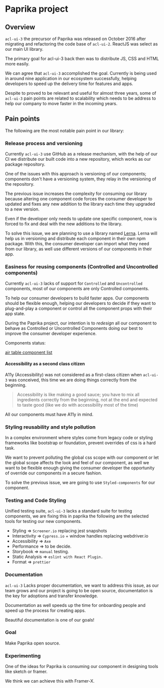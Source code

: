 # Paprika project

## Overview

`acl-ui-3` the precursor of Paprika was released on October 2016 after migrating and refactoring the code base of `acl-ui-2`. ReactJS was select as our main UI library.

The primary goal for acl-ui-3 back then was to distribute JS, CSS and HTML more easily.

We can agree that `acl-ui-3` accomplished the goal. Currently is being used in around nine application in our ecosystem successfully, helping developers to speed up the delivery time for features and apps.

Despite to proved to be relevant and useful for almost three years, some of `acl-ui-3` pain points are related to scalability which needs to be address to help our company to move faster in the incoming years.

## Pain points

The following are the most notable pain point in our library:

### Release process and versioning

Currently `acl-ui-3` use GitHub as a release mechanism, with the help of our CI we distribute our built code into a new repository, which works as our package repository.

One of the issues with this approach is versioning of our components; components don't have a versioning system, they relay in the versioning of the repository.

The previous issue increases the complexity for consuming our library because altering one component code forces the consumer developer to updated and fixes any new addition to the library each time they upgraded to a new version.

Even if the developer only needs to update one specific component, now is forced to fix and deal with the new additions to the library.

To solve this issue, we are planning to use a library named [Lerna](https://github.com/lerna/lerna). Lerna will help us in versioning and distribute each component in their own npm package.
With this, the consumer developer can import what they need from our library, as well use different versions of our components in their app.

### Easiness for reusing components (Controlled and Uncontrolled components)

Currently `acl-ui-3` lacks of support for `Controlled` and `Uncontrolled` components, most of our components are only Controlled components.

To help our consumer developers to build faster apps. Our components should be flexible enough, helping our developers to decide if they want to plug-and-play a component or control all the component props with their app state.

During the Paprika project, our intention is to _redesign_ all our component to behave as Controlled or Uncontrolled Components doing our best to improve the consumer developer experience.

Components status:

[air table component list](https://airtable.com/invite/l?inviteId=invOhtbPh5cWHjucq&inviteToken=a546e39a0d13cb031eee77885f7c21f1abe8a8f103c59165d96a1308958fb175)

#### Accessibility as a second class citizen

A11y (Accessibility) was not considered as a first-class citizen when `acl-ui-3` was conceived, this time we are doing things correctly from the beginning.

> Accessibility is like making a good sauce; you have to mix all ingredients correctly from the beginning, not at the end and expected to taste good (like we do with accessibility most of the time)

All our components must have A11y in mind.

### Styling reusability and style pollution

In a complex environment where styles come from legacy code or styling frameworks like bootstrap or foundation, prevent overrides of css is a hard task.

We want to prevent polluting the global css scope with our component or let the global scope affects the look and feel of our component, as well we want to be flexible enough giving the consumer developer the opportunity of override our components in a secure fashion.

To solve the previous issue, we are going to use `Styled-components` for our component.

### Testing and Code Styling

Unified testing suite, `acl-ui-3` lacks a standard suite for testing components, we are fixing this in paprika the following are the selected tools for testing our new components.

- Styling => `Screener.io` replacing jest snapshots
- Interactivity => `Cypress.io` + window handles replacing webdriver.io
- Accessibility => `Axe`
- Performance => to be decide.
- Storybook => `manual` testing.
- Static Analysis => `eslint with React Plugin.`
- Format => `prettier`

### Documentation

`acl-ui-3` Lacks proper documentation, we want to address this issue, as our team grows and our project is going to be open source, documentation is the key for adoptions and transfer knowledge.

Documentation as well speeds up the time for onboarding people and speed up the process for creating apps.

Beautiful documentation is one of our goals!

### Goal

Make Paprika open source.

### Experimenting

One of the ideas for Paprika is consuming our component in designing tools like sketch or framer.

We think we can achieve this with Framer-X.
